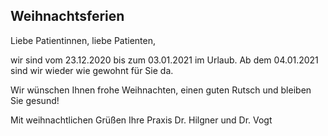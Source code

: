## Weihnachtsferien

Liebe Patientinnen, liebe Patienten,

wir sind vom 23.12.2020 bis zum 03.01.2021 im Urlaub.
Ab dem 04.01.2021 sind wir wieder wie gewohnt für Sie da.

Wir wünschen Ihnen frohe Weihnachten, einen guten Rutsch und bleiben Sie gesund!

Mit weihnachtlichen Grüßen
Ihre Praxis Dr. Hilgner und Dr. Vogt
